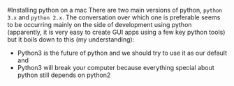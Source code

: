 #Installing python on a mac
There are two main versions of python, `python 3.x` and `python 2.x`.
The conversation over which one is preferable seems to be
occurring mainly on the side of development using python
(apparently, it is very easy to create GUI apps using a few key python
tools) but it boils down to this (my understanding):
* Python3 is the future of python and we should try to use it as our default
and
* Python3 will break your computer because everything special about python still depends on python2


